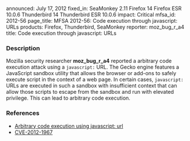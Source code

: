 announced: July 17, 2012
fixed_in: SeaMonkey 2.11
          Firefox 14
          Firefox ESR 10.0.6
          Thunderbird 14
          Thunderbird ESR 10.0.6
impact: Critical
mfsa_id: 2012-56
page_title: MFSA 2012-56: Code execution through javascript: URLs
products: Firefox, Thunderbird, SeaMonkey
reporter: moz_bug_r_a4
title: Code execution through javascript: URLs

<h3>Description</h3>

<p>Mozilla security researcher <strong>moz_bug_r_a4</strong> reported a
arbitrary code execution attack using a <code>javascript:</code> URL. The Gecko
engine features a JavaScript sandbox utility that allows the browser or add-ons
to safely execute script in the context of a web page. In certain cases,
<code>javascript:</code> URLs are executed in such a sandbox with insufficient
context that can allow those scripts to escape from the sandbox and run with
elevated privilege. This can lead to arbitrary code execution.
</p>


<h3>References</h3>

<ul>
  <li><a href="https://bugzilla.mozilla.org/show_bug.cgi?id=758344">
      Arbitrary code execution using javascript: url</a></li>
  <li><a href="http://cve.mitre.org/cgi-bin/cvename.cgi?name=CVE-2012-1967" class="ex-ref">CVE-2012-1967</a></li>
</ul>




